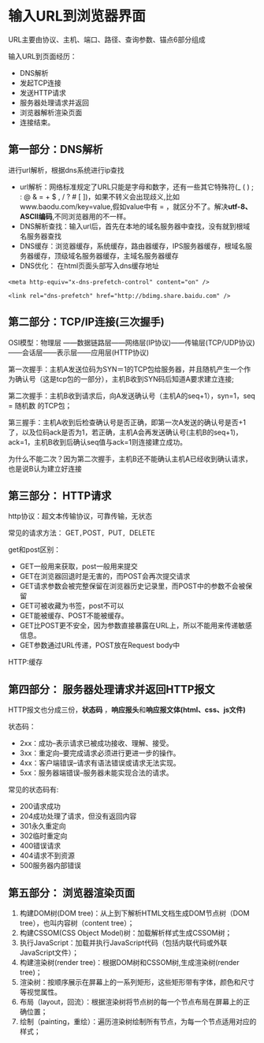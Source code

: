 # 输入URL到浏览器界面

URL主要由协议、主机、端口、路径、查询参数、锚点6部分组成

输入URL到页面经历：

- DNS解析
- 发起TCP连接
- 发送HTTP请求
- 服务器处理请求并返回
- 浏览器解析渲染页面
- 连接结束。

## 第一部分：DNS解析

进行url解析，根据dns系统进行ip查找

- url解析：网络标准规定了URL只能是字母和数字，还有一些其它特殊符(_ ( ) ; : @ & = + $ , / ? # [ ])，如果不转义会出现歧义,比如www.baodu.com/key=value,假如value中有 = ，就区分不了。解决**utf-8、ASCII编码**,不同浏览器用的不一样。
- DNS解析查找：输入url后，首先在本地的域名服务器中查找，没有就到根域名服务器查找
- DNS缓存：浏览器缓存，系统缓存，路由器缓存，IPS服务器缓存，根域名服务器缓存，顶级域名服务器缓存，主域名服务器缓存
- DNS优化： 在html页面头部写入dns缓存地址

​	`<meta http-equiv="x-dns-prefetch-control" content="on" /> `

`<link rel="dns-prefetch" href="http://bdimg.share.baidu.com" />`

## 第二部分：TCP/IP连接(三次握手)

OSI模型：物理层 ——数据链路层——网络层(IP协议)——传输层(TCP/UDP协议)——会话层——表示层——应用层(HTTP协议)

第一次握手：主机A发送位码为SYN＝1的TCP包给服务器，并且随机产生一个作为确认号（这是tcp包的一部分），主机B收到SYN码后知道A要求建立连接;

第二次握手：主机B收到请求后，向A发送确认号（主机A的seq+1），syn=1，seq = 随机数 的TCP包；

第三握手：主机A收到后检查确认号是否正确，即第一次A发送的确认号是否+1了，以及位码ack是否为1，若正确，主机A会再发送确认号(主机B的seq+1)，ack=1，主机B收到后确认seq值与ack=1则连接建立成功。

为什么不能二次？因为第二次握手，主机B还不能确认主机A已经收到确认请求，也是说B认为建立好连接

## 第三部分： HTTP请求

http协议：超文本传输协议，可靠传输，无状态

常见的请求方法： GET`,`POST`, `PUT`, `DELETE

get和post区别：

- GET一般用来获取，post一般用来提交
- GET在浏览器回退时是无害的，而POST会再次提交请求
- GET请求参数会被完整保留在浏览器历史记录里，而POST中的参数不会被保留
- GET可被收藏为书签，post不可以
- GET能被缓存、POST不能被缓存。
- GET比POST更不安全，因为参数直接暴露在URL上，所以不能用来传递敏感信息。
- GET参数通过URL传递，POST放在Request body中

HTTP:缓存

## 第四部分： 服务器处理请求并返回HTTP报文

HTTP报文也分成三份，**状态码** ，**响应报头**和**响应报文体(html、css、js文件)**

状态码：

- 2xx：成功–表示请求已被成功接收、理解、接受。
- 3xx：重定向–要完成请求必须进行更进一步的操作。
- 4xx：客户端错误–请求有语法错误或请求无法实现。
- 5xx：服务器端错误–服务器未能实现合法的请求。

常见的状态码有:

- 200请求成功
- 204成功处理了请求，但没有返回内容
- 301永久重定向
- 302临时重定向
- 400错误请求
- 404请求不到资源
- 500服务器内部错误

## 第五部分： 浏览器渲染页面

1. 构建DOM树(DOM tree)：从上到下解析HTML文档生成DOM节点树（DOM tree），也叫内容树（content tree）；
2. 构建CSSOM(CSS Object Model)树：加载解析样式生成CSSOM树；
3. 执行JavaScript：加载并执行JavaScript代码（包括内联代码或外联JavaScript文件）；
4. 构建渲染树(render tree)：根据DOM树和CSSOM树,生成渲染树(render tree)；
5. 渲染树：按顺序展示在屏幕上的一系列矩形，这些矩形带有字体，颜色和尺寸等视觉属性。
6. 布局（layout，回流）：根据渲染树将节点树的每一个节点布局在屏幕上的正确位置；
7. 绘制（painting，重绘）：遍历渲染树绘制所有节点，为每一个节点适用对应的样式；







